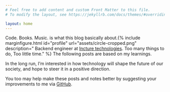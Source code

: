 ```yaml
---
# Feel free to add content and custom Front Matter to this file.
# To modify the layout, see https://jekyllrb.com/docs/themes/#overriding-theme-defaults

layout: home
---
```

<span class="newthought"> Code. Books. Music.</span> is what this blog basically about.{% include marginfigure.html id="profile" url="assets/circle-cropped.png" description="   Backend engineer at [Incture technologies](http://www.incture.com). Too many things to do, Too little time." %}
The following posts are based on my learnings.

In the long run, I’m interested in how technology will shape the future of our society, and hope to steer it in a positive direction.

You too may help make these posts and notes better by suggesting your improvements to me via [GitHub](https://github.com/3hargav/).
